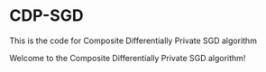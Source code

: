# CDP-SGD
This is the code for Composite Differentially Private SGD algorithm 

Welcome to the Composite Differentially Private SGD algorithm!
